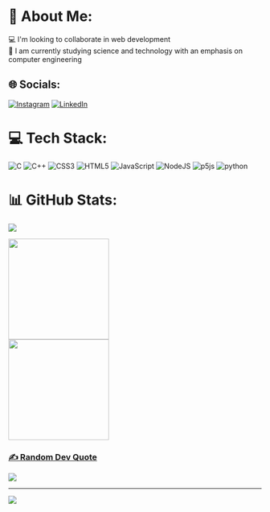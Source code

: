 # 💫 About Me:
💻 I'm looking to collaborate in web development<br>🌱 I am currently studying science and technology with an emphasis on computer engineering<br>


## 🌐 Socials:
[![Instagram](https://img.shields.io/badge/Instagram-%23E4405F.svg?logo=Instagram&logoColor=white)](https://instagram.com/yan_tvrs) [![LinkedIn](https://img.shields.io/badge/LinkedIn-%230077B5.svg?logo=linkedin&logoColor=white)](https://www.linkedin.com/in/yan-tavares-053868257/) 

# 💻 Tech Stack:
![C](https://img.shields.io/badge/c-%2300599C.svg?style=for-the-badge&logo=c&logoColor=white) ![C++](https://img.shields.io/badge/c++-%2300599C.svg?style=for-the-badge&logo=c%2B%2B&logoColor=white) ![CSS3](https://img.shields.io/badge/css3-%231572B6.svg?style=for-the-badge&logo=css3&logoColor=white) ![HTML5](https://img.shields.io/badge/html5-%23E34F26.svg?style=for-the-badge&logo=html5&logoColor=white) ![JavaScript](https://img.shields.io/badge/javascript-%23323330.svg?style=for-the-badge&logo=javascript&logoColor=%23F7DF1E) ![NodeJS](https://img.shields.io/badge/node.js-6DA55F?style=for-the-badge&logo=node.js&logoColor=white) ![p5js](https://img.shields.io/badge/p5.js-ED225D?style=for-the-badge&logo=p5.js&logoColor=FFFFFF)
![python](https://img.shields.io/badge/Python-3776AB?style=for-the-badge&logo=python&logoColor=white)
# 📊 GitHub Stats:

![](https://github-readme-streak-stats.herokuapp.com/?user=yan_tvrs&theme=merko&hide_border=false)<br/>


<a href="https://github.com/yantvrs">
<img height="200em" src="https://github-readme-stats.vercel.app/api/top-langs/?username=yantvrs&layout=compact&langs_count=7&theme=merko"/>
<br/>
<img height="200em" src="https://github-readme-stats.vercel.app/api?username=yantvrs&show_icons=true&theme=merko&include_all_commits=true&count_private=true"/>


### ✍️ Random Dev Quote
![](https://quotes-github-readme.vercel.app/api?type=horizontal&theme=radical)

---
[![](https://visitcount.itsvg.in/api?id=yan_tvrs&icon=0&color=0)](https://visitcount.itsvg.in)

<!-- Proudly created with GPRM ( https://gprm.itsvg.in ) -->
